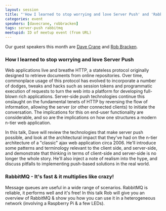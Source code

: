 ```yaml
---
layout: session
title: "'How I learned to stop worrying and love Server Push' and 'RabbitMQ - It's fast & it multiplies like crazy!'"
categories: event
speakers: [davecrane, robbracken]
tags: server-push rabbitmq
meetupid: ID of meetup event (from URL)
---
```


Our guest speakers this month are <a href="{% post_url 2000-01-01-dave-crane %}">Dave Crane</a> and <a href="{% post_url 2000-01-01-rob-bracken %}">Rob Bracken</a>.

### How I learned to stop worrying and love Server Push

Web applications live and breathe HTTP, a stateless protocol originally designed to retrieve documents from online repositories. Over time, commonplace usage of this protocol has evolved to incorporate a number of dodges, tweaks and hacks such as session tokens and programmatic execution of requests to turn the web into a platform for developing full-blown rich applications. Server-side push technologies continue this onslaught on the fundamental tenets of HTTP by reversing the flow of information, allowing the server (or other connected clients) to initiate the conversation. The implications for this on end-user functionality are considerable, and so are the implications on how one structures a modern n-tier web application.

In this talk, Dave will review the technologies that make server push possible, and look at the architectural impact that they've had on the n-tier architecture of a "classic" ajax web application circa 2006. He'll introduce some patterns and terminology relevant to the client side, and server-side, and demonstrate that thinking in terms of client-side and server-side is no longer the whole story. He'll also inject a note of realism into the hype, and discuss pitfalls to implementing push-based solutions in the real world.

### RabbitMQ - It's fast & it multiplies like crazy!

Message queues are useful in a wide range of scenarios. RabbitMQ is reliable, it performs well and it's free! In this talk Rob will give you an overview of RabbitMQ & show you how you can use it in a heterogeneous network (involving a Raspberry Pi & a few LEDs).
